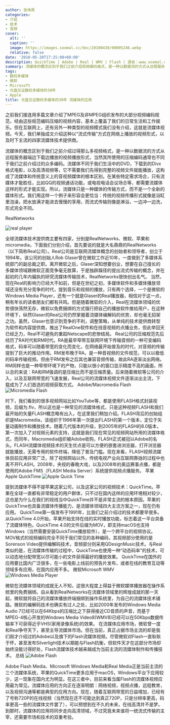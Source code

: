 ```yaml
---
author: 张伟周
categories:
- 介绍
- 技术
- 音频
cover:
  alt: ''
  caption: ''
  image: https://images.soomal.cc/doc/20100430/00005246.webp
  relative: false
date: '2010-05-20T17:25:08+08:00'
description: QuickTime | Adobe | Real | WMV | Flash | 源自：www.soomal.com | 版权：原创 |  平均/总评分：09.33/84
summary: 流媒体的概念区别于我们之前介绍视频编码格式，是一种以数据流的方式从远程服务器端边下载边播放的视频播放形式，当然其所使用的压缩编码通常也不同于我们之前介绍过的众多编码。流媒体不同于我们生活中的DVD，下载到的Divx格式电影，以及高清视频等，它不需要我们先得到完整的视频文件就能播放，这构成了流媒体和传统意义上的音视频媒体的根本区别。时下有四家流媒体技术提供商……
tags:
- 数码多媒体
- 微软
- Microsoft
- 光盘见证数码多媒体的30年
- Apple
title: 光盘见证数码多媒体的30年 流媒体的应用
---
```


之前我们接连用多篇文章介绍了MPEG及非MPEG组织发布的大部分视频编码规范，经由这些规范编码压缩的视频内容，基本上覆盖了我们的日常生活和工作娱乐。但在互联网上，还有另外一种类型的视频模式我们没有介绍，这就是流媒体视频。今天，我们单独成文介绍这种以“流式传输”方式在网络上播放的视频形式，以及时下主流的四家流媒体技术提供商。



流媒体的概念区别于我们之前介绍过得那么多视频格式，是一种以数据流的方式从远程服务器端边下载边播放的视频播放形式，当然其所使用的压缩编码通常也不同于我们之前介绍过的众多编码。流媒体不同于我们生活中的DVD，下载到的Divx格式电影，以及高清视频等，它不需要我们先得到完整的视频文件就能播放，这构成了流媒体和传统意义上的音视频媒体的根本区别。在某些特定需求场合，只有流媒体才能胜任，比如QQ的视频通话功能，或电视电话会议场合等，都需要流媒体这样的形式才能实现。所以，流媒体只是一种媒体的传输方式，而不是一个全新的媒体形式。我们用这样一个例子来形容会更恰当：传统的视频传播形式就像是浴缸里泡澡，把水放满才能进去慢慢的享用，而流式传输则像是淋浴，一边冲一边洗，形式完全不同。



RealNetworks



![real player](https://images.soomal.cc/doc/20100428/00005215.webp)



全球流媒体技术提供商主要有四家，分别是RealNetworks、微软、苹果和micromedia，下面我们分别介绍，首先要说的就是大名鼎鼎的RealNetworks（以下简称Real公司）。Real公司是互联网流媒体概念的创始者和领导者，创立于1994年。该公司的创始人Rob Glaser曾在微软工作近10年，一度做到了多媒体系统部门的副总裁之职。离开微软之后，Glaser深知想要创业，想要在自己擅长的多媒体领域跟微软正面竞争毫无胜算，于是独辟蹊径的提出流式传输的概念，并在起初的几年内偏执的研究流媒体传输技术，RealNetworks很快创出名气。
当然，现在Real的影响力已经大不如前，但是在世纪之初，多媒体软件和多媒体播放领域还没有充分竞争的时代，提到音乐和视频的播放，只有两个选择，一个是微软的Windows Media Player，还有一个就是Glaser的Real播放器，相信对于这一点，稍有年长的读者朋友们都有共鸣。但是随着微软的介入，Real在流媒体领域的优势很快荡然无存，微软以免费捆绑的方式强行把自己的播放软件推给用户，在这种环境下，纵然Glaser的Real公司仍然掌握着流媒体编解码的优势，却也毫无招架之功。虽然，Glaser也意识到竞争的不利，调整策略，从单纯的技术提供商转型为软件和内容提供商，推出了RealOne软件和在线音视频的点播业务，但此举回天已经乏力，Real不可避免的重蹈Netscape的悲惨结局。
Real公司的压缩规范先后经历了RA时代和RM时代。RA是最早窄带互联网环境下传输音频的一种可变编码格式，码率可以随着带宽的变化而变化，在网络最开始普及的时代，对音频的传输提到了巨大的推动作用。RM发布晚于RA，是一种音视频的文件规范，可以以极低的码率传输视频。但由于RM发布之后其也兼容音频传输，故此RA逐渐淡出网络。RM同样也是一种窄带环境下的产物，只能以很小的窗口显示精度不高的画面，所以总的来说：RA和RM强调的是压缩比而不是压缩质量。后来随着微软等公司的介入，以及互联网带宽的飞速发展，Real公司的流媒体视频文件逐渐淡出主流，下载成为了人们首选的视频获取方式。
Adobe/Macromedia Flash
![Micromedia Flash](https://images.soomal.cc/doc/20100428/00005216.webp)




时下，我们看到的很多视频网站比如YouTube等，都是使用FLASH格式封装视频，后缀为.flv，所以这也是一种常见的流媒体格式，只是这种视频FLASH和我们最开始的矢量FLASH概念略有出入，在这里我们稍加介绍。FLASH背后的创始组织是Macromedia，该组织于1996年第一次提出FLASH的第一个版本，定位于矢量动画制作和播放技术。随着几代版本的升级，到2005年的FLASH的8.0版本，第一次加入了对视频元素的支持，这就是我们现在常见的视频网站所用的流媒体格式，而同年，Macromedia组织被Adobe收购，FLASH正式被冠以Adobe的名头。FLASH流媒体视频技术的天生优点是可以方便的嵌套进浏览器，打开浏览器就能播放，无需专用的软件终端，降低了普及门槛。现在来看，FLASH视频流媒体目前应用非常广泛，除了视频网站以外，传统电视产业向互联网靠拢的过程中也离不开FLASH。2008年，央视的春晚大戏，以及2008年的奥运赛事点播，都是使用的Adobe FMS（FLASH Media Server）系统提供视频点播服务。
苹果Apple QuickTime
![Apple Quick Time](https://images.soomal.cc/doc/20100428/00005217.webp)




提到流媒体不得不提苹果这家公司，以及这家公司的视频技术：QuickTime。苹果在全球一直都有非常稳定的用户群体，只不过在国内这样的应用环境相对较少，这也是为什么在我们的视线当中QuickTime并不是非常主流的根本原因。苹果的QuickTime也具备流媒体传播能力，是流媒体领域四大主流方案之一，现在仍有应用。
QuickTime第一版发布于1991年，比我们之前介绍过的技术都要早很多。从QuickTime 4.0开始，苹果开始支持在线的实时播放功能，标志着这一平台具备了流媒体特色。QuickTime 4.0的文件后缀为MOV，即支持macOS也支持Windows（当然需要安装QuickTime播放软件），是一个跨平台的视频协议。MOV格式的视频编码完全不同于我们常见的各种编码，其视频部分使用的是Sorenson Video提供编解码技术，音频部分则采用QDesignMusic技术。与Real类似的是，在流媒体传输的过程中，QuickTime也使用一种“动态码率”的技术，可以动态地分配带宽以尽可能小的文件获得最好的播放效果。
QuickTime在国外的应用要比国内广泛很多，在一些电影上线前的预告片发布，或者在线的教育互动等领域多有应用，在国内应用不多。
微软Microsoft WMV
![Windows Media Player](https://images.soomal.cc/doc/20100430/00005246.webp)




微软在流媒体领域的成就无人不知，这很大程度上得益于微软媒体播放器在操作系统里的免费捆绑。自从看到RealNetworks在流媒体领域里的辉煌成就的那一天起，微软就将自己的流媒体播放终端捆绑到操作系统里，为自己的流媒体技术铺路。微软的编解码技术也确实有过人之处，比如2000年发布的Windows Media Audio 7已经可以在64Kbps的压缩比之下获得接近CD音质的声音，而基于MPEG-4核心开发的Windows Media Video8(WMV8)已经可以在50Kbps数据传输率下可获得近乎VHS(家用录像系统)的效果。
在流媒体应用市场，微软曾一度和Real争夺天下，甚至主导流媒体市场。但在当前，真正占据市场主流的却是我们刚才介绍过的Adobe以及旗下的Flash流媒体视频。尽管微软对Flash一直耿耿于怀，甚至发布Silverlight技术以期能与Flash抗衡，但软件天才在这部分市场却始终没能讨得好处，Flash流媒体技术越来越成为当前主流的流媒体制作和传播技术。
 总结
![Adobe Flash](https://images.soomal.cc/doc/20100430/00005247.webp)




Adobe Flash Media、Microsoft Windows Media和Real Media正是当前主流的三个流媒体系统，苹果的QuickTime更多应用于macOS，Windows平台下应用较少，这一现象在国内尤为明显。在这三者中，目前来看当属Flash的流媒体视频应用最为常见。流媒体应用的方向正在逐渐明朗：网络视频，视频点播，远程教育，以及视频沟通等都是典型的应用方向。现在，随着互联网带宽的日益增加，已经有了号称720P的在线视频（当然现在还不可能达到真正720P，只是分辨率更高，码率更高一些的流媒体文件罢了），可以预想到在不久的未来，在线高清并不是梦。到那时，流媒体的应用将同步走向高清领域，不过究竟未来谁将一统流式传输的主宰，还需要市场和技术的双重考验。